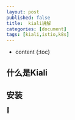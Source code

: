 ```yaml
---
layout: post
published: false
title:  kiali讲解
categories: [document]
tags: [kiali,istio,k8s]
---
```

* content
{:toc}

## 什么是Kiali

## 安装
